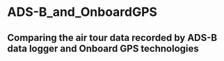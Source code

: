 # ADS-B_and_OnboardGPS

## Comparing the air tour data recorded by ADS-B data logger and Onboard GPS technologies

